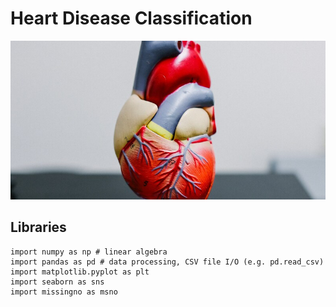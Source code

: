 # Heart Disease Classification

![Heart logo](/images/Heart_Disease.jpg "Haert Logo")

## Libraries

```
import numpy as np # linear algebra
import pandas as pd # data processing, CSV file I/O (e.g. pd.read_csv)
import matplotlib.pyplot as plt
import seaborn as sns
import missingno as msno
```

